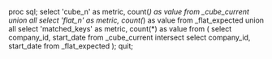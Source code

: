 proc sql;
  select 'cube_n' as metric, count(*) as value from _cube_current
  union all
  select 'flat_n' as metric, count(*) as value from _flat_expected
  union all
  select 'matched_keys' as metric, count(*) as value
  from (
        select company_id, start_date
        from _cube_current
        intersect
        select company_id, start_date
        from _flat_expected
       );
quit;
